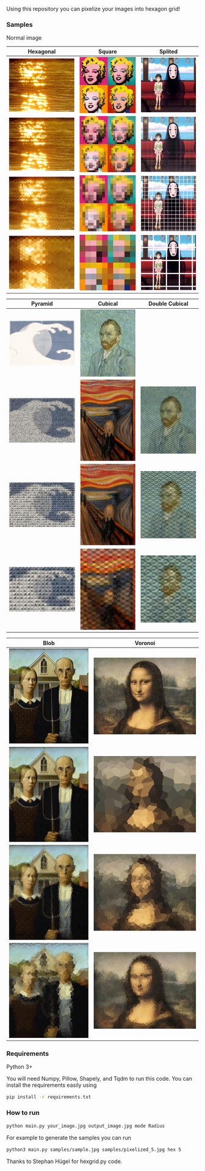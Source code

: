 Using this repository you can pixelize your images into hexagon grid!

### Samples
Normal image

Hexagonal             | Square          |       Splited      
:-------------------------:|:-------------------------:|:-------------------------:
![Normal](samples/hex/light.jpg) | ![Normal](samples/sq/monroe.jpg)  |  ![Normal](samples/split/sprited.jpg) 
![R=5](samples/hex/hex_5.jpg) | ![R=30](samples/sq/monroe_30.jpg)  |  ![R=5](samples/split/split_2.jpg)
![R=15](samples/hex/hex_15.jpg) | ![R=20](samples/sq/monroe_20.jpg)  |  ![R=50](samples/split/split_7.jpg) | 
![R=30](samples/hex/hex_30.jpg) | ![R=10](samples/sq/monroe_10.jpg)  |  ![R=200](samples/split/split_23.jpg) | 

Pyramid                   |         Cubical         |   Double Cubical
:-------------------------:|:-------------------------:|:-------------------------:
  | ![Normal](samples/pyramid/wave.jpg) | ![Normal](samples/dcube/gogh.jpg)
 ![R=300](samples/pyramid/wave_30.jpg) | ![R=10](samples/cube/scream_5.jpg) | ![R=15](samples/dcube/gogh_15.jpg)
 ![R=1000](samples/pyramid/wave_50.jpg) | ![R=30](samples/cube/scream_10.jpg) | ![R=30](samples/dcube/gogh_30.jpg)
 ![R=4000](samples/pyramid/wave_80.jpg) | ![R=50](samples/cube/scream_30.jpg) | ![R=50](samples/dcube/gogh_50.jpg)
 
 
Blob                    |   Voronoi    |
:-------------------------:|:-------------------------:|
![Normal](samples/blob/gothic.jpg) | ![Normal](samples/vor/mona.jpg)
![R=5](samples/blob/gothic_5.jpg) | ![R=300](samples/vor/mona_300.jpg) 
![R=10](samples/blob/gothic_10.jpg) |  ![R=1000](samples/vor/mona_1000.jpg)
![R=20](samples/blob/gothic_20.jpg) | ![R=4000](samples/vor/mona_4000.jpg)

### Requirements
Python 3+

You will need Numpy, Pillow, Shapely, and Tqdm to run this code.
You can install the requirements easily using 
```bash
pip install -r requirements.txt
```

### How to run
```bash
python main.py your_image.jpg output_image.jpg mode Radius
```
For example to generate the samples you can run
```bash
python3 main.py samples/sample.jpg samples/pixelized_5.jpg hex 5
```

Thanks to Stephan Hügel for hexgrid.py code.
